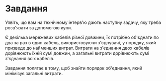 # Завдання

Уявіть, що вам на технічному інтерв'ю дають наступну задачу, яку треба розв'язати за допомогою купи.

Є декілька мережевих кабелів різної довжини, їх потрібно об'єднати по два за раз в один кабель, використовуючи з'єднувачі, у порядку, який призведе до найменших витрат. Витрати на з'єднання двох кабелів дорівнюють їхній сумі довжин, а загальні витрати дорівнюють сумі з'єднання всіх кабелів.

Завдання полягає в тому, щоб знайти порядок об'єднання, який мінімізує загальні витрати.